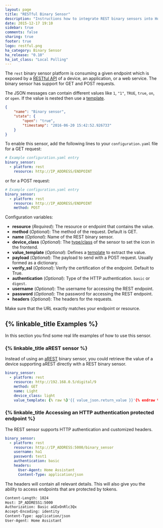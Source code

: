 ```yaml
---
layout: page
title: "RESTful Binary Sensor"
description: "Instructions how to integrate REST binary sensors into Home Assistant."
date: 2015-12-17 19:10
sidebar: true
comments: false
sharing: true
footer: true
logo: restful.png
ha_category: Binary Sensor
ha_release: "0.10"
ha_iot_class: "Local Polling"
---
```



The `rest` binary sensor platform is consuming a given endpoint which is exposed by a [RESTful API](https://en.wikipedia.org/wiki/Representational_state_transfer) of a device, an application, or a web service. The binary sensor has support for GET and POST requests.

The JSON messages can contain different values like `1`, `"1"`, `TRUE`, `true`, `on`, or `open`. If the value is nested then use a [template](/topics/templating/).

```json
{
    "name": "Binary sensor",
    "state": {
        "open": "true",
        "timestamp": "2016-06-20 15:42:52.926733"
    }
}
```

To enable this sensor, add the following lines to your `configuration.yaml` file for a GET request:

```yaml
# Example configuration.yaml entry
binary_sensor:
  - platform: rest
    resource: http://IP_ADDRESS/ENDPOINT
```

or for a POST request:

```yaml
# Example configuration.yaml entry
binary_sensor:
  - platform: rest
    resource: http://IP_ADDRESS/ENDPOINT
    method: POST
```

Configuration variables:

- **resource** (*Required*): The resource or endpoint that contains the value.
- **method** (*Optional*): The method of the request. Default is GET.
- **name** (*Optional*): Name of the REST binary sensor.
- **device_class** (*Optional*): The [type/class](/components/binary_sensor/) of the sensor to set the icon in the frontend.
- **value_template** (*Optional*): Defines a [template](/topics/templating/) to extract the value.
- **payload** (*Optional*): The payload to send with a POST request. Usually formed as a dictionary.
- **verify_ssl** (*Optional*): Verify the certification of the endpoint. Default to True.
- **authentication** (*Optional*): Type of the HTTP authentication. `basic` or `digest`.
- **username** (*Optional*): The username for accessing the REST endpoint.
- **password** (*Optional*): The password for accessing the REST endpoint.
- **headers** (*Optional*): The headers for the requests.

<p class='note warning'>
Make sure that the URL exactly matches your endpoint or resource.
</p>


## {% linkable_title Examples %}

In this section you find some real life examples of how to use this sensor.

### {% linkable_title aREST sensor %}

Instead of using an [aREST](/components/binary_sensor.arest/) binary sensor, you could retrieve the value of a device supporting aREST directly with a REST binary sensor.

```yaml
binary_sensor:
  - platform: rest
    resource: http://192.168.0.5/digital/9
    method: GET
    name: Light
    device_class: light
    value_template: {% raw %}'{{ value_json.return_value }}'{% endraw %}
```

### {% linkable_title Accessing an HTTP authentication protected endpoint %}

The REST sensor supports HTTP authentication and customized headers.

```yaml
binary_sensor:
  - platform: rest
    resource: http://IP_ADDRESS:5000/binary_sensor
    username: ha1
    password: test1
    authentication: basic
    headers:
      User-Agent: Home Assistant
      Content-Type: application/json
```

The headers will contain all relevant details. This will also give you the ability to access endpoints that are protected by tokens. 

```bash
Content-Length: 1024
Host: IP_ADDRESS1:5000
Authorization: Basic aGExOnRlc3Qx
Accept-Encoding: identity
Content-Type: application/json
User-Agent: Home Assistant
```
